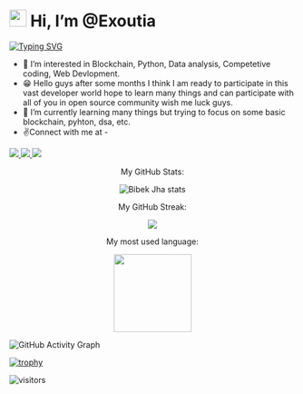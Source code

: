 # <img width="30" src="https://camo.githubusercontent.com/e8e7b06ecf583bc040eb60e44eb5b8e0ecc5421320a92929ce21522dbc34c891/68747470733a2f2f6d656469612e67697068792e636f6d2f6d656469612f6876524a434c467a6361737252346961377a2f67697068792e676966"> Hi, I’m @Exoutia
[![Typing SVG](https://readme-typing-svg.herokuapp.com?center=true&color=4FF7CF&lines=Welcome+to+my+profile+%F0%9F%A4%97%F0%9F%A4%97;I+Love+new+technologies+%E2%9D%A4%EF%B8%8F%F0%9F%98%8D;Like+Blockchain%2C+ML%2C+AI%F0%9F%98%81%F0%9F%98%81+)](https://git.io/typing-svg)
- 👀 I’m interested in Blockchain, Python, Data analysis, Competetive coding, Web Devlopment.
- 😁 Hello guys after some months I think I am ready to participate in this vast developer world hope to learn many things and can participate with all of you in open source community wish me luck guys.
- 🌱 I’m currently learning many things but trying to focus on some basic blockchain, pyhton, dsa, etc.
- ✌Connect with me at - 
<div id= "twitter">
 <p>
 <a href="https://twitter.com/BibekJha566">
  <img src="https://img.shields.io/badge/Twitter-1DA1F2?style=for-the-badge&logo=twitter&logoColor=white">
 </a>  
 
 <a href="https://www.codewars.com/users/Exoutia">
  <img src="https://img.shields.io/badge/Codewars-B1361E?style=for-the-badge&logo=Codewars&logoColor=white">
 </a>
 <a href="https://www.linkedin.com/in/bibek-jha-aa288a202/">
  <img src="https://img.shields.io/badge/LinkedIn-0077B5?style=for-the-badge&logo=linkedin&logoColor=white">
 </a>
</p>
</div>
<p align="center" 'text-style=Bold;'>My GitHub Stats:</p>

<p align="center"><img src="https://github-readme-stats.vercel.app/api?username=Exoutia&show_icons=true&theme=tokyonight&count_private=true" alt="Bibek Jha stats"/>

<p align="center">My GitHub Streak:</p>

<p align="center"><img src="https://github-readme-streak-stats.herokuapp.com?user=Exoutia&theme=github-dark-blue&hide_border=true&date_format=j%20M%5B%20Y%5D"/>

<p align="center" 'text-style=Bold;'>My most used language:</p>
  
<p align="center"><img height="137px" src="https://github-readme-stats.vercel.app/api/top-langs/?username=Exoutia&hide=html&hide_title=true&hide_border=true&layout=compact&langs_count=6&text_color=000&icon_color=fff&bg_color=0,52fa5a,4dfcff,c64dff&theme=graywhite" /> 
  
  ![GitHub Activity Graph](https://activity-graph.herokuapp.com/graph?username=Exoutia&theme=github)  
  
  [![trophy](https://github-profile-trophy.vercel.app/?username=Exoutia&theme=onestar)](https://github.com/ryo-ma/github-profile-trophy)
  
 ![visitors](https://visitor-badge.glitch.me/badge?page_id=Exoutia&left_color=graygreen&right_color=blue)
  
<!---
Exoutia/Exoutia is a ✨ special ✨ repository because its `README.md` (this file) appears on your GitHub profile.
You can click the Preview link to take a look at your changes.
--->

